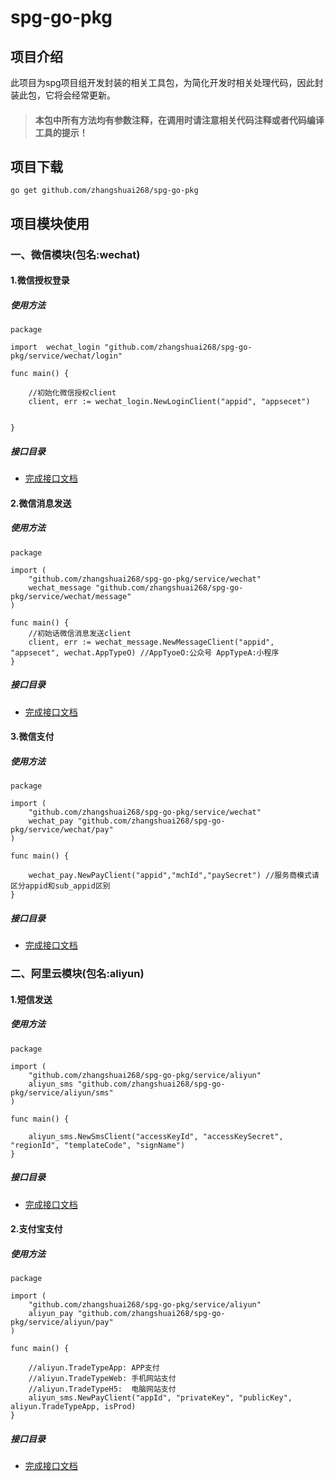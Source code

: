 # spg-go-pkg

## 项目介绍

此项目为spg项目组开发封装的相关工具包，为简化开发时相关处理代码，因此封装此包，它将会经常更新。

> #### 本包中所有方法均有参数注释，在调用时请注意相关代码注释或者代码编译工具的提示！

## 项目下载

`go get github.com/zhangshuai268/spg-go-pkg`

## 项目模块使用

### 一、微信模块(包名:wechat)

#### 1.微信授权登录

##### 使用方法

````
package

import 	wechat_login "github.com/zhangshuai268/spg-go-pkg/service/wechat/login"

func main() {

    //初始化微信授权client
    client, err := wechat_login.NewLoginClient("appid", "appsecet")


}

````

##### 接口目录

* [完成接口文档](./doc/wechat/login.md)

#### 2.微信消息发送

##### 使用方法

````
package

import (
    "github.com/zhangshuai268/spg-go-pkg/service/wechat"
    wechat_message "github.com/zhangshuai268/spg-go-pkg/service/wechat/message"
)

func main() {
    //初始话微信消息发送client
    client, err := wechat_message.NewMessageClient("appid", "appsecet", wechat.AppTypeO) //AppTyoeO:公众号 AppTypeA:小程序
}
````

##### 接口目录

* [完成接口文档](./doc/wechat/message.md)

#### 3.微信支付

##### 使用方法

````
package

import (
    "github.com/zhangshuai268/spg-go-pkg/service/wechat"
    wechat_pay "github.com/zhangshuai268/spg-go-pkg/service/wechat/pay"
)

func main() {
    
    wechat_pay.NewPayClient("appid","mchId","paySecret") //服务商模式请区分appid和sub_appid区别
}
````

##### 接口目录

* [完成接口文档](./doc/wechat/pay.md)

### 二、阿里云模块(包名:aliyun)

#### 1.短信发送

##### 使用方法

````
package

import (
    "github.com/zhangshuai268/spg-go-pkg/service/aliyun"
    aliyun_sms "github.com/zhangshuai268/spg-go-pkg/service/aliyun/sms"
)

func main() {

    aliyun_sms.NewSmsClient("accessKeyId", "accessKeySecret", "regionId", "templateCode", "signName")
}
````

##### 接口目录

* [完成接口文档](./doc/aliyun/sms.md)

#### 2.支付宝支付

##### 使用方法


````
package

import (
    "github.com/zhangshuai268/spg-go-pkg/service/aliyun"
    aliyun_pay "github.com/zhangshuai268/spg-go-pkg/service/aliyun/pay"
)

func main() {
    
    //aliyun.TradeTypeApp: APP支付
    //aliyun.TradeTypeWeb: 手机网站支付
    //aliyun.TradeTypeH5:  电脑网站支付
    aliyun_sms.NewPayClient("appId", "privateKey", "publicKey", aliyun.TradeTypeApp, isProd)
}
````

##### 接口目录

* [完成接口文档](./doc/aliyun/pay.md)
